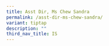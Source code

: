 ```yaml
---
title: Asst Dir, Ms Chew Sandra
permalink: /asst-dir-ms-chew-sandra/
variant: tiptap
description: ""
third_nav_title: IS
---
```

<p></p>